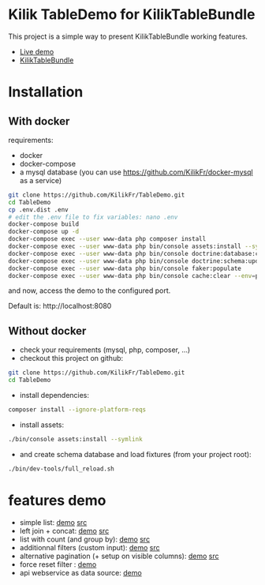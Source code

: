 Kilik TableDemo for KilikTableBundle
====================================

This project is a simple way to present KilikTableBundle working features.

- [Live demo](http://tabledemo.kilik.fr/)
- [KilikTableBundle](https://github.com/KilikFr/TableBundle)

Installation
============

With docker
-----------
requirements:
- docker
- docker-compose
- a mysql database (you can use https://github.com/KilikFr/docker-mysql as a service)

```sh
git clone https://github.com/KilikFr/TableDemo.git
cd TableDemo
cp .env.dist .env
# edit the .env file to fix variables: nano .env
docker-compose build
docker-compose up -d
docker-compose exec --user www-data php composer install
docker-compose exec --user www-data php bin/console assets:install --symlink
docker-compose exec --user www-data php bin/console doctrine:database:create
docker-compose exec --user www-data php bin/console doctrine:schema:update --force
docker-compose exec --user www-data php bin/console faker:populate
docker-compose exec --user www-data php bin/console cache:clear --env=prod
```

and now, access the demo to the configured port.

Default is: http://localhost:8080

Without docker
--------------

- check your requirements (mysql, php, composer, ...)
- checkout this project on github:
```sh
git clone https://github.com/KilikFr/TableDemo.git
cd TableDemo
```
- install dependencies:
```sh
composer install --ignore-platform-reqs
```
- install assets:
```sh
./bin/console assets:install --symlink
```
- and create schema database and load fixtures (from your project root):
```sh
./bin/dev-tools/full_reload.sh
```

# features demo

- simple list: [demo](http://tabledemo.kilik.fr/organisation/list) [src](https://github.com/KilikFr/TableDemo/blob/master/src/Kilik/TableDemoBundle/Controller/OrganisationController.php#L84)
- left join + concat: [demo](http://tabledemo.kilik.fr/contact/list) [src](https://github.com/KilikFr/TableDemo/blob/master/src/Kilik/TableDemoBundle/Controller/ContactController.php#L79)
- list with count (and group by): [demo](http://tabledemo.kilik.fr/organisation/list-groupby) [src](https://github.com/KilikFr/TableDemo/blob/master/src/Kilik/TableDemoBundle/Controller/OrganisationController.php#L148)
- additionnal filters (custom input): [demo](http://tabledemo.kilik.fr/organisation/list-custom) [src](https://github.com/KilikFr/TableDemo/blob/master/src/Kilik/TableDemoBundle/Controller/OrganisationController.php#L231)
- alternative pagination (+ setup on visible columns): [demo](http://tabledemo.kilik.fr/product/list) [src](https://github.com/KilikFr/TableDemo/blob/master/src/Kilik/TableDemoBundle/Controller/ProductController.php#L217)
- force reset filter : [demo](http://tabledemo.kilik.fr/product/list?organisation=test)
- api webservice as data source: [demo](http://tabledemo.kilik.fr/api-demo/list)
